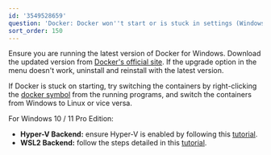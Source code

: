 ```yaml
---
id: '3549528659'
question: 'Docker: Docker won''t start or is stuck in settings (Windows 10 / 11)'
sort_order: 150
---
```


Ensure you are running the latest version of Docker for Windows. Download the updated version from [Docker's official site](https://docs.docker.com/desktop/install/windows-install/). If the upgrade option in the menu doesn't work, uninstall and reinstall with the latest version.

If Docker is stuck on starting, try switching the containers by right-clicking the [docker symbol](https://imgur.com/vsVUAzK) from the running programs, and switch the containers from Windows to Linux or vice versa.

For Windows 10 / 11 Pro Edition:

- **Hyper-V Backend:** ensure Hyper-V is enabled by following this [tutorial](https://www.c-sharpcorner.com/article/install-and-configured-docker-desktop-in-windows-10/).
- **WSL2 Backend:** follow the steps detailed in this [tutorial](https://pureinfotech.com/install-wsl-windows-11/).